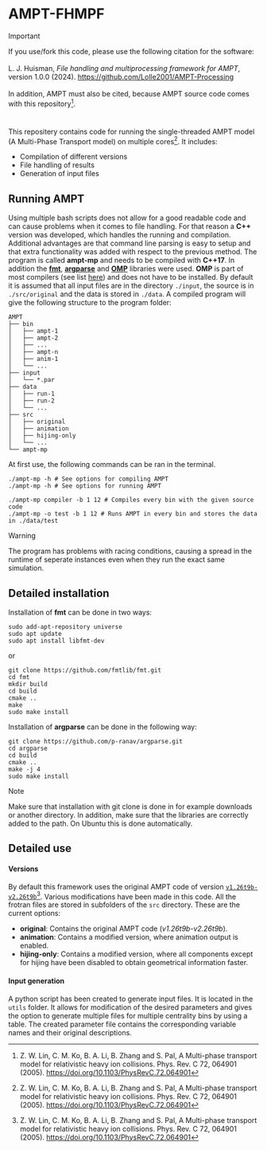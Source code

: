 # AMPT-FHMPF

> [!IMPORTANT]
> If you use/fork this code, please use the following citation for the software:<br><br>
> L. J. Huisman, _File handling and multiprocessing framework for AMPT_, version 1.0.0 (2024). https://github.com/Lolle2001/AMPT-Processing <br><br>
> In addition, AMPT must also be cited, because AMPT source code comes with this repository[^1].

#

This repositery contains code for running the single-threaded AMPT model (A Multi-Phase Transport model) on multiple cores[^1]. It includes:

- Compilation of different versions
- File handling of results
- Generation of input files

## Running AMPT

Using multiple bash scripts does not allow for a good readable code and can cause problems when it comes to file handling. For that reason a **C++** version was developed, which handles the running and compilation. Additional advantages are that command line parsing is easy to setup and that extra functionality was added with respect to the previous method.
The program is called **ampt-mp** and needs to be compiled with **C++17**. In addition the **[fmt](https://github.com/fmtlib/fmt)**, **[argparse](https://github.com/p-ranav/argparse)** and **[OMP](https://github.com/OpenMP/sources)** libraries were used. **OMP** is part of most compilers (see list [here](https://www.openmp.org/resources/openmp-compilers-tools/)) and does not have to be installed.
By default it is assumed that all input files are in the directory `./input`, the source is in `./src/original` and the data is stored in `./data`. A compiled program will give the following structure to the program folder:

```
AMPT
├── bin
│   ├── ampt-1
│   ├── ampt-2
│   ├── ...
│   ├── ampt-n
│   ├── anim-1
│   └── ...
├── input
│   └── *.par
├── data
│   ├── run-1
│   ├── run-2
│   └── ...
├── src
│   ├── original
│   ├── animation
│   ├── hijing-only
│   └── ...
└── ampt-mp
```

At first use, the following commands can be ran in the terminal.

```
./ampt-mp -h # See options for compiling AMPT
./ampt-mp -h # See options for running AMPT

./ampt-mp compiler -b 1 12 # Compiles every bin with the given source code
./ampt-mp -o test -b 1 12 # Runs AMPT in every bin and stores the data in ./data/test
```

> [!WARNING]
> The program has problems with racing conditions, causing a spread in the runtime of seperate instances even when they run the exact same simulation.

## Detailed installation

Installation of **fmt** can be done in two ways:

```shell
sudo add-apt-repository universe
sudo apt update
sudo apt install libfmt-dev
```

or

```shell
git clone https://github.com/fmtlib/fmt.git
cd fmt
mkdir build
cd build
cmake ..
make
sudo make install
```

Installation of **argparse** can be done in the following way:

```shell
git clone https://github.com/p-ranav/argparse.git
cd argparse
cd build
cmake ..
make -j 4
sudo make install
```

> [!NOTE]
> Make sure that installation with git clone is done in for example downloads or another directory. In addition, make sure that the libraries are correctly added to the path. On Ubuntu this is done automatically.

## Detailed use
#### Versions
By default this framework uses the original AMPT code of version [`v1.26t9b-v2.26t9b`](https://myweb.ecu.edu/linz/ampt/)[^1]. Various modifications have been made in this code. All the frotran files are stored in subfolders of the `src` directory. These are the current options:

- **original**: Contains the original AMPT code (_v1.26t9b-v2.26t9b_).
- **animation**: Contains a modified version, where animation output is enabled.
- **hijing-only**: Contains a modified version, where all components except for hijing have been disabled to obtain geometrical information faster.
#### Input generation
A python script has been created to generate input files. It is located in the `utils` folder. It allows for modification of the desired parameters and gives the option to generate multiple files for multiple centrality bins by using a table. The created parameter file contains the corresponding variable names and their original descriptions.


[^1]: Z. W. Lin, C. M. Ko, B. A. Li, B. Zhang and S. Pal, A Multi-phase transport model for relativistic heavy ion collisions. Phys. Rev. C 72, 064901 (2005). https://doi.org/10.1103/PhysRevC.72.064901
